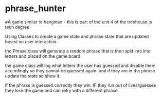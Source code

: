 # phrase_hunter

#A game similar to hangman
    - this is part of the unit 4 of the treehouse js tech degree

Using Classes to create a game state and phrase state that are updated based on user interaction

the Phrase class will generate a random phrase that is then split into into letters and placed on the game board

the game class will log what letters the user has guessed and disable them accordingly so they cannot be guessed again. and if they are in the phrase update the state so show it.

if the phrase is guessed correctly they win.  IF they run out of lives/guesses they lose the game and can retry with a different phrase